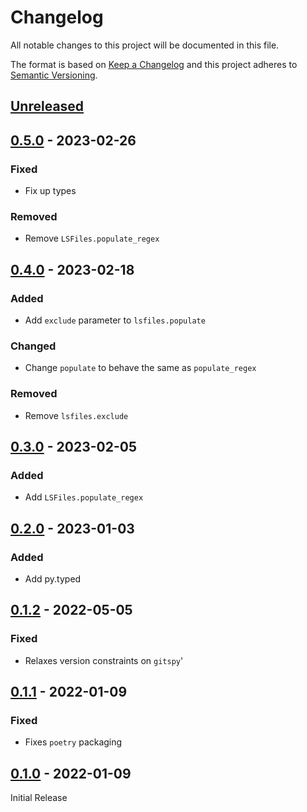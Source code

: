 Changelog
=========
All notable changes to this project will be documented in this file.

The format is based on [Keep a Changelog](http://keepachangelog.com/en/1.0.0/)
and this project adheres to [Semantic Versioning](http://semver.org/spec/v2.0.0.html).

[Unreleased](https://github.com/jshwi/lsfiles/compare/v0.5.0...HEAD)
------------------------------------------------------------------------

[0.5.0](https://github.com/jshwi/lsfiles/releases/tag/v0.5.0) - 2023-02-26
------------------------------------------------------------------------
### Fixed
- Fix up types

### Removed
- Remove `LSFiles.populate_regex`

[0.4.0](https://github.com/jshwi/lsfiles/releases/tag/v0.4.0) - 2023-02-18
------------------------------------------------------------------------
### Added
- Add `exclude` parameter to `lsfiles.populate`

### Changed
- Change `populate` to behave the same as `populate_regex`

### Removed
- Remove `lsfiles.exclude`

[0.3.0](https://github.com/jshwi/lsfiles/releases/tag/v0.3.0) - 2023-02-05
------------------------------------------------------------------------
### Added
-  Add `LSFiles.populate_regex`

[0.2.0](https://github.com/jshwi/lsfiles/releases/tag/v0.2.0) - 2023-01-03
------------------------------------------------------------------------
### Added
- Add py.typed

[0.1.2](https://github.com/jshwi/lsfiles/releases/tag/v0.1.2) - 2022-05-05
------------------------------------------------------------------------
### Fixed
- Relaxes version constraints on `gitspy`'

[0.1.1](https://github.com/jshwi/lsfiles/releases/tag/v0.1.1) - 2022-01-09
------------------------------------------------------------------------
### Fixed
- Fixes `poetry` packaging

[0.1.0](https://github.com/jshwi/lsfiles/releases/tag/v0.1.0) - 2022-01-09
------------------------------------------------------------------------
Initial Release
